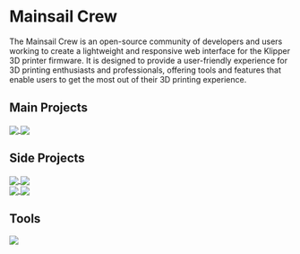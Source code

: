 # Mainsail Crew
The Mainsail Crew is an open-source community of developers and users working to create a lightweight and responsive web interface for the Klipper 3D printer firmware. It is designed to provide a user-friendly experience for 3D printing enthusiasts and professionals, offering tools and features that enable users to get the most out of their 3D printing experience.

## Main Projects
<a href="https://github.com/mainsail-crew/mainsail">
  <img align="center" src="https://github-readme-stats.vercel.app/api/pin/?username=mainsail-crew&repo=mainsail&title_color=ffffff&text_color=c9cacc&icon_color=d1001f&bg_color=1d1f21" />
</a>
<a href="https://github.com/mainsail-crew/MainsailOS">
  <img align="center" src="https://github-readme-stats.vercel.app/api/pin/?username=mainsail-crew&repo=mainsailos&title_color=ffffff&text_color=c9cacc&icon_color=d1001f&bg_color=1d1f21" />
</a>

## Side Projects
<a href="https://github.com/mainsail-crew/crowsnest">
  <img align="center" src="https://github-readme-stats.vercel.app/api/pin/?username=mainsail-crew&repo=crowsnest&title_color=ffffff&text_color=c9cacc&icon_color=d1001f&bg_color=1d1f21" />
</a>
<a href="https://github.com/mainsail-crew/mainsail-config">
  <img align="center" src="https://github-readme-stats.vercel.app/api/pin/?username=mainsail-crew&repo=mainsail-config&title_color=ffffff&text_color=c9cacc&icon_color=d1001f&bg_color=1d1f21" />
</a><br />
<a href="https://github.com/mainsail-crew/moonraker-timelapse">
  <img align="center" src="https://github-readme-stats.vercel.app/api/pin/?username=mainsail-crew&repo=moonraker-timelapse&title_color=ffffff&text_color=c9cacc&icon_color=d1001f&bg_color=1d1f21" />
</a>
<a href="https://github.com/mainsail-crew/sonar">
  <img align="center" src="https://github-readme-stats.vercel.app/api/pin/?username=mainsail-crew&repo=sonar&title_color=ffffff&text_color=c9cacc&icon_color=d1001f&bg_color=1d1f21" />
</a>

## Tools
<a href="https://github.com/mainsail-crew/virtual-klipper-printer">
  <img align="center" src="https://github-readme-stats.vercel.app/api/pin/?username=mainsail-crew&repo=virtual-klipper-printer&title_color=ffffff&text_color=c9cacc&icon_color=d1001f&bg_color=1d1f21" />
</a>
